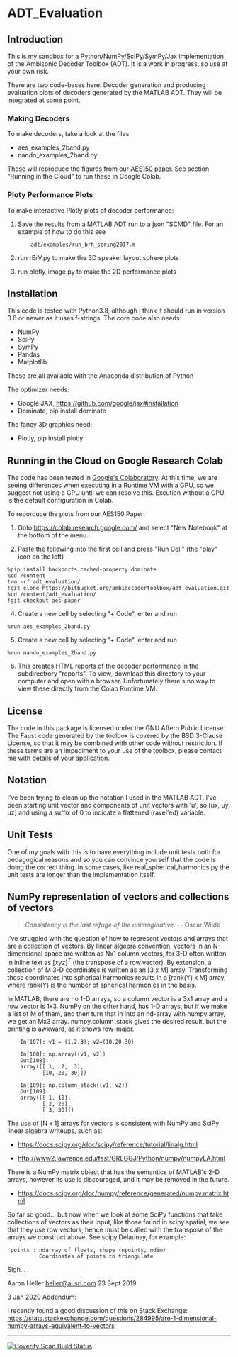 # ADT_Evaluation

## Introduction

This is my sandbox for a Python/NumPy/SciPy/SymPy/Jax
implementation of the Ambisonic Decoder Toolbox (ADT). It is a work in progress, so use at your own risk.

There are two code-bases here: Decoder generation and producing
evaluation plots of decoders generated by the MATLAB ADT. They will be integrated at some point.

### Making Decoders

To make decoders, take a look at the files:

* aes_examples_2band.py
* nando_examples_2band.py

These will reproduce the figures from our [AES150 paper](https://ambisonics.dreamhosters.com/BLaH13.pdf). See section "Running in the Cloud" to run these in Google Colab.


### Ploty Performance Plots

To make interactive Plotly plots of decoder performance:

1. Save the results from a MATLAB ADT run to a json "SCMD" file. For an
   example of how to do this see

           adt/examples/run_brh_spring2017.m

2. run rErV.py to make the 3D speaker layout sphere plots
3. run plotly_image.py to make the 2D performance plots

## Installation

This code is tested with Python3.8, although I think it should run
in version 3.6 or newer as it uses f-strings.  The core code also
needs:

 * NumPy
 * SciPy
 * SymPy
 * Pandas
 * Matplotlib

These are all available with the Anaconda distribution of Python

The optimizer needs:

 * Google JAX, https://github.com/google/jax#installation
 * Dominate, pip install dominate

The fancy 3D graphics need:
 * Plotly, pip install plotly
 
## Running in the Cloud on Google Research Colab

The code has been tested in [Google's Colaboratory](https://colab.research.google.com/notebooks/intro.ipynb). At this time, we are seeing differences when executing in a Runtime VM with a GPU, so we suggest not using a GPU until we can resolve this. Excution without a GPU is the default configuration in Colab.

To reporduce the plots from our AES150 Paper:

1. Goto https://colab.research.google.com/ and select "New Notebook" at the bottom of the menu.

2. Paste the following into the first cell and press "Run Cell" (the "play" icon on the left)
```
%pip install backports.cached-property dominate
%cd /content
!rm -rf adt_evaluation/
!git clone https://bitbucket.org/ambidecodertoolbox/adt_evaluation.git
%cd /content/adt_evaluation/
!git checkout aes-paper
```

4. Create a new cell by selecting "+ Code", enter and run
```
%run aes_examples_2band.py
```

5. Create a new cell by selecting "+ Code", enter and run
```
%run nando_examples_2band.py
```

6. This creates HTML reports of the decoder performance in the subdirectrory "reports". To view, download this directory to your computer and open with a browser. Unfortunately there's no way to view these directly from the Colab Runtime VM. 

## License

The code in this package is licensed under the GNU Affero Public
License.  The Faust code generated by the toolbox is covered by the
BSD 3-Clause License, so that it may be combined with other code
without restriction. If these terms are an impediment to your use of
the toolbox, please contact me with details of your application.

## Notation

I've been trying to clean up the notation I used in the MATLAB
ADT. I've been starting unit vector and components of unit vectors
with 'u', so [ux, uy, uz] and using a suffix of 0 to indicate a
flattened (ravel'ed) variable.

## Unit Tests
One of my goals with this is to
have everything include unit tests both for pedagogical reasons and so you
can convince yourself that the code is doing the correct thing.  In
some cases, like real_spherical_harmonics.py the unit tests are longer
than the implementation itself.

## NumPy representation of vectors and collections of vectors

> *Consistency is the last refuge of the unimaginative.* -- Oscar Wilde


I've struggled with the question of how to represent vectors and
arrays that are a collection of vectors. By linear algebra convention, vectors in an N-dimensional space are written as Nx1 column vectors, for 3-D often written in inline text as $[x y z]^T$ (the transpose of a row vector). By extension, a collection of M 3-D coordinates is written as an [3 x M] array. Transforming those coordinates into spherical harmonics results in a [rank(Y) x M] array, where rank(Y) is the number of spherical harmonics in the basis.

In MATLAB, there are no 1-D arrays, so a column vector is a 3x1 array
and a row vector is 1x3. NumPy on the other hand, has 1-D arrays, but
if we make a list of M of them, and then turn that in into an nd-array with numpy.array, we get an Mx3 array. numpy.column_stack gives the desired result, but the printing is awkward, as it shows row-major.

```
    In[107]: v1 = (1,2,3); v2=(10,20,30)

	In[108]: np.array((v1, v2))
	Out[108]:
	array([[ 1,  2,  3],
           [10, 20, 30]])

	In[109]: np.column_stack((v1, v2))
	Out[109]:
	array([[ 1, 10],
           [ 2, 20],
           [ 3, 30]])
```

The use of [N x 1] arrays for vectors is consistent with NumPy and
SciPy linear algebra writeups, such as:

 * <https://docs.scipy.org/doc/scipy/reference/tutorial/linalg.html>

 * <http://www2.lawrence.edu/fast/GREGGJ/Python/numpy/numpyLA.html>

There is a NumPy matrix object that has the semantics of MATLAB's 2-D
arrays, however its use is discouraged, and it may be removed in the
future.

 * <https://docs.scipy.org/doc/numpy/reference/generated/numpy.matrix.html>


So far so good... but now when we look at some SciPy functions that
take collections of vectors as their input, like those found in
scipy.spatial, we see that they use row vectors, hence must be called
with the transpose of the arrays we construct above. See
scipy.Delaunay, for example:

     points : ndarray of floats, shape (npoints, ndim)
              Coordinates of points to triangulate

Sigh...

Aaron Heller <heller@ai.sri.com>
23 Sept 2019

3 Jan 2020 Addendum:

I recently found a good discussion of this on Stack Exchange:
<https://stats.stackexchange.com/questions/284995/are-1-dimensional-numpy-arrays-equivalent-to-vectors>

------
<a href="https://scan.coverity.com/projects/ajheller-adt_evaluation">
  <img alt="Coverity Scan Build Status"
       src="https://scan.coverity.com/projects/20006/badge.svg"/>
</a>
